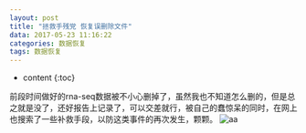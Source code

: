 ```yaml
---
layout: post
title: "拯救手残党 恢复误删除文件"
data: 2017-05-23 11:16:22
categories: 数据恢复
tags: 数据恢复
---
```


* content
{:toc}


前段时间做好的rna-seq数据被不小心删掉了，虽然我也不知道怎么删的，但是总之就是没了，还好报告上记录了，可以交差就行，被自己的蠢惊呆的同时，在网上也搜索了一些补救手段，以防这类事件的再次发生，颗颗。
![aa](http://mmbiz.qpic.cn/mmbiz_gif/884XsHGHibP44mapib23CLic6NcEicPlOzEibwZV2hFX3PqJXxYYWJic1KpCcK9RIJ1ibyf2A2mnMc1o6OWEMmops2XvA/0?wx_fmt=gif&tp=webp&wxfrom=5&wx_lazy=1)

